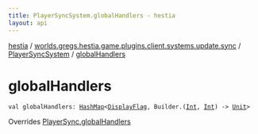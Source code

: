 ```yaml
---
title: PlayerSyncSystem.globalHandlers - hestia
layout: api
---
```


<div class='api-docs-breadcrumbs'><a href="../../index.html">hestia</a> / <a href="../index.html">worlds.gregs.hestia.game.plugins.client.systems.update.sync</a> / <a href="index.html">PlayerSyncSystem</a> / <a href="./global-handlers.html">globalHandlers</a></div>

# globalHandlers

<div class="signature"><code><span class="keyword">val </span><span class="identifier">globalHandlers</span><span class="symbol">: </span><a href="http://docs.oracle.com/javase/9/docs/api/java/util/HashMap.html"><span class="identifier">HashMap</span></a><span class="symbol">&lt;</span><a href="../../worlds.gregs.hestia.game.update/-display-flag/index.html"><span class="identifier">DisplayFlag</span></a><span class="symbol">,</span>&nbsp;<span class="identifier">Builder</span><span class="symbol">.</span><span class="symbol">(</span><a href="https://kotlinlang.org/api/latest/jvm/stdlib/kotlin/-int/index.html"><span class="identifier">Int</span></a><span class="symbol">,</span>&nbsp;<a href="https://kotlinlang.org/api/latest/jvm/stdlib/kotlin/-int/index.html"><span class="identifier">Int</span></a><span class="symbol">)</span>&nbsp;<span class="symbol">-&gt;</span>&nbsp;<a href="https://kotlinlang.org/api/latest/jvm/stdlib/kotlin/-unit/index.html"><span class="identifier">Unit</span></a><span class="symbol">&gt;</span></code></div>

Overrides <a href="../../worlds.gregs.hestia.game.api.update/-player-sync/global-handlers.html">PlayerSync.globalHandlers</a>

